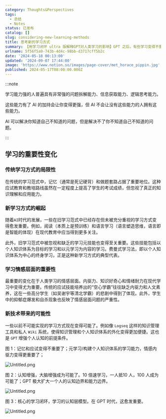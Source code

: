 ```yaml
---
category: Thoughts&Perspectives
tags:
  - 总结
  - Notes
status: 已发布
catalog: []
slug: considering-new-learning-methods
title: 思考新的学习方式
summary: 【用学习闭环 ultra 版解释GPT对人类学习的影响】GPT 之后，有些学习变得不重要了，有些学习变得更重要了，有些学习从不可能变成可能了。
urlname: 5f56f5a9-743b-4d4c-98bb-d3717cff5b2c
date: '2024-05-18 00:13:00'
updated: '2024-09-07 17:44:00'
image: 'https://www.notion.so/images/page-cover/met_horace_pippin.jpg'
published: 2024-05-17T08:00:00.000Z
---
```


:::note


学习能力强的人普遍具有非常强的问题拆解能力、信息获取能力、逻辑思考能力。


这些能力有了 AI 的加持会让你变得更强，但 AI 不会让没有这些能力的人拥有这些能力。


AI 可以解决你知道自己不知道的问题，但是解决不了你不知道自己不知道的问题。


:::


## 学习的重要性变化


### 传统学习方式的局限性


在传统的学习范式中，记忆（通常是死记硬背）和做题套路占据了重要地位。这种应试教育和教培路线虽然在一定程度上提高了学生的考试成绩，但忽视了真正的知识理解和应用能力。


### 新学习方式的崛起


随着`AI`时代的发展，一些在旧学习范式中已经存在但未被充分重视的学习方式变得愈发重要。例如，阅读（本质上是预训练）和语言学习（语言塑造思维，语言即是智能的体现）在现代教育中应当得到更多关注。


此外，旧学习范式中被忽视和缺乏的学习元技能也变得至关重要。这些技能包括以个人知识体系为目标的学习和以元学习为内容的学习。费曼式学习法，即以个人知识体系为中心的终身学习，正是这种新学习方式的典型代表。


### 学习情感层面的重要性


最重要的变化在于人类学习的情感层面。内驱力、知识好奇心和情绪耐力在现代学习中变得尤为重要。传统的应试技能培养出的“空心学霸”往往缺乏内驱力和人文素养，这在一些高分学生（如吴谢宇等清北学霸）的悲剧中得到了体现。此外，学生中的抑郁症爆发和自杀现象也反映了情感层面问题的严重性。


### 新技术带来的可能性


一些以前不可能实现的学习方式现在变得可能了。例如像 `Logseq` 这样的知识管理工具和私人 `Wiki` 系统，使得知识管理和个人知识体系的外化变得更加便捷。这也是 `GPT` 增强个人认知的前提条件。


图 1：记忆和应试变得不重要了；元学习/构建个人知识体系的学习能力，情感内驱力变得更重要了；


![Untitled.png](https://prod-files-secure.s3.us-west-2.amazonaws.com/5d24fe63-e567-4804-86f9-9fdc62e13082/a8319b77-00b3-43d9-9f99-e58187f20cfe/Untitled.png?X-Amz-Algorithm=AWS4-HMAC-SHA256&X-Amz-Content-Sha256=UNSIGNED-PAYLOAD&X-Amz-Credential=ASIAZI2LB46637G6ZRQA%2F20250414%2Fus-west-2%2Fs3%2Faws4_request&X-Amz-Date=20250414T213437Z&X-Amz-Expires=3600&X-Amz-Security-Token=IQoJb3JpZ2luX2VjEJX%2F%2F%2F%2F%2F%2F%2F%2F%2F%2FwEaCXVzLXdlc3QtMiJIMEYCIQDdNZyQylLzc2o7464Vuqt3XpEEvZiXr4e082RjJTA9BwIhANySzB1Gwv60U6346IK%2BgYB1RntZDAvWt%2BJcC03ru%2BDKKv8DCB4QABoMNjM3NDIzMTgzODA1Igw429CNH0EY0UVyhysq3ANdp21hENwqdt8WLxQYK58QY3jFyd%2BqvPpDc3%2FYIHIUxOQqdGHLUmn2MJ8P%2BrRVOjK8ND60m2hvtJED8u3SeUoFuO7ZuZ4D9NcOkETFBdZeFfK2287ceMBUOg3ASaFHAVs%2FPh1QpC0EMMO8FreJ4BQIowLTv%2F9U5ASKLL2XICmuMxTiAtQ9ctVOeSVDrOicVUn03ca4fQhBa4qwwCq6JXxyLeimh0cDKwZrPppV%2FzC2LWmMvrp3I8mNM8IqPoM9z7HHTb1fgvmZTWoZBB%2BrKB8kHHaOxfEZvdlpqD2PItp4IHKLIhZn4n%2BJHFZ2icmIglNebIycbuEY6fyg5heNUR1pwinvi1C6qsCoUNSo14UGuqDMFbTUnZaB1iA2pHtLWU4Eou1CvSm1Cy8E2mAQ4CN4T3DjuVkLp0DLGzTMNaDKOHNhugzyCuFxKXVEbRiQr1bVGbSF3kZE3Q9inqcUpcf7Ni%2B%2BTj%2B1DjRd4DomdgIgOwKuHnQbnJ2CPvwOAYd8BagrLKSXw6pvYM5YHbZKrDsKZfIVX0ve1CG0wjeiqNkJE1DNpoxtZqueydypMNUduknQea%2BGiCav0CZIEwayVjuponrxa7Oy6NY8DhPLTOu8s1Ldb6wzx6aJfmsqoDDT6PW%2FBjqkASJtfnK3JegZmyxly1Jqi%2Br8VELKK1expwPaANnoeG8vf1Tv0v07%2BURFkqdE7OiRr8dUdATyDP5iqq%2FoWDFWNxC5nmcjP4IPgPSPZayJvUOdvKcSYaHXGzXda1k5Tbkl83fZfgMtz7pttbJoFXtBpSqt6QnlezwFiJWy7zYmYwcl%2Blj2Yw0auLWCjd1JnqsYqV9QKgrFu9E2r%2F7LfPi%2BKoExEgYV&X-Amz-Signature=df5cf25dbaee8860fa378a9604027ab200c5462c958ece6603e635354623ae2c&X-Amz-SignedHeaders=host&x-id=GetObject)


图 2：认知增强，大脑增强成为可能了。10 倍速学习，一人抵10 人，100 人成为可能了；GPT 极大扩大一个人的认知边界和能力边界。


![Untitled.png](https://prod-files-secure.s3.us-west-2.amazonaws.com/5d24fe63-e567-4804-86f9-9fdc62e13082/e195b372-4d2b-479c-9e75-1be4e2c1412e/Untitled.png?X-Amz-Algorithm=AWS4-HMAC-SHA256&X-Amz-Content-Sha256=UNSIGNED-PAYLOAD&X-Amz-Credential=ASIAZI2LB46637G6ZRQA%2F20250414%2Fus-west-2%2Fs3%2Faws4_request&X-Amz-Date=20250414T213437Z&X-Amz-Expires=3600&X-Amz-Security-Token=IQoJb3JpZ2luX2VjEJX%2F%2F%2F%2F%2F%2F%2F%2F%2F%2FwEaCXVzLXdlc3QtMiJIMEYCIQDdNZyQylLzc2o7464Vuqt3XpEEvZiXr4e082RjJTA9BwIhANySzB1Gwv60U6346IK%2BgYB1RntZDAvWt%2BJcC03ru%2BDKKv8DCB4QABoMNjM3NDIzMTgzODA1Igw429CNH0EY0UVyhysq3ANdp21hENwqdt8WLxQYK58QY3jFyd%2BqvPpDc3%2FYIHIUxOQqdGHLUmn2MJ8P%2BrRVOjK8ND60m2hvtJED8u3SeUoFuO7ZuZ4D9NcOkETFBdZeFfK2287ceMBUOg3ASaFHAVs%2FPh1QpC0EMMO8FreJ4BQIowLTv%2F9U5ASKLL2XICmuMxTiAtQ9ctVOeSVDrOicVUn03ca4fQhBa4qwwCq6JXxyLeimh0cDKwZrPppV%2FzC2LWmMvrp3I8mNM8IqPoM9z7HHTb1fgvmZTWoZBB%2BrKB8kHHaOxfEZvdlpqD2PItp4IHKLIhZn4n%2BJHFZ2icmIglNebIycbuEY6fyg5heNUR1pwinvi1C6qsCoUNSo14UGuqDMFbTUnZaB1iA2pHtLWU4Eou1CvSm1Cy8E2mAQ4CN4T3DjuVkLp0DLGzTMNaDKOHNhugzyCuFxKXVEbRiQr1bVGbSF3kZE3Q9inqcUpcf7Ni%2B%2BTj%2B1DjRd4DomdgIgOwKuHnQbnJ2CPvwOAYd8BagrLKSXw6pvYM5YHbZKrDsKZfIVX0ve1CG0wjeiqNkJE1DNpoxtZqueydypMNUduknQea%2BGiCav0CZIEwayVjuponrxa7Oy6NY8DhPLTOu8s1Ldb6wzx6aJfmsqoDDT6PW%2FBjqkASJtfnK3JegZmyxly1Jqi%2Br8VELKK1expwPaANnoeG8vf1Tv0v07%2BURFkqdE7OiRr8dUdATyDP5iqq%2FoWDFWNxC5nmcjP4IPgPSPZayJvUOdvKcSYaHXGzXda1k5Tbkl83fZfgMtz7pttbJoFXtBpSqt6QnlezwFiJWy7zYmYwcl%2Blj2Yw0auLWCjd1JnqsYqV9QKgrFu9E2r%2F7LfPi%2BKoExEgYV&X-Amz-Signature=dc52b8ec22a3f595bf48587a242435c3fb3515f5c217b00d812874f4a5c81254&X-Amz-SignedHeaders=host&x-id=GetObject)


图 3：核心的学习闭环，学习的认知层模型。在 GPT 时代，这愈发重要。


![Untitled.png](https://prod-files-secure.s3.us-west-2.amazonaws.com/5d24fe63-e567-4804-86f9-9fdc62e13082/57f2a38d-97b9-407e-baa1-8fecb8348e87/Untitled.png?X-Amz-Algorithm=AWS4-HMAC-SHA256&X-Amz-Content-Sha256=UNSIGNED-PAYLOAD&X-Amz-Credential=ASIAZI2LB46637G6ZRQA%2F20250414%2Fus-west-2%2Fs3%2Faws4_request&X-Amz-Date=20250414T213437Z&X-Amz-Expires=3600&X-Amz-Security-Token=IQoJb3JpZ2luX2VjEJX%2F%2F%2F%2F%2F%2F%2F%2F%2F%2FwEaCXVzLXdlc3QtMiJIMEYCIQDdNZyQylLzc2o7464Vuqt3XpEEvZiXr4e082RjJTA9BwIhANySzB1Gwv60U6346IK%2BgYB1RntZDAvWt%2BJcC03ru%2BDKKv8DCB4QABoMNjM3NDIzMTgzODA1Igw429CNH0EY0UVyhysq3ANdp21hENwqdt8WLxQYK58QY3jFyd%2BqvPpDc3%2FYIHIUxOQqdGHLUmn2MJ8P%2BrRVOjK8ND60m2hvtJED8u3SeUoFuO7ZuZ4D9NcOkETFBdZeFfK2287ceMBUOg3ASaFHAVs%2FPh1QpC0EMMO8FreJ4BQIowLTv%2F9U5ASKLL2XICmuMxTiAtQ9ctVOeSVDrOicVUn03ca4fQhBa4qwwCq6JXxyLeimh0cDKwZrPppV%2FzC2LWmMvrp3I8mNM8IqPoM9z7HHTb1fgvmZTWoZBB%2BrKB8kHHaOxfEZvdlpqD2PItp4IHKLIhZn4n%2BJHFZ2icmIglNebIycbuEY6fyg5heNUR1pwinvi1C6qsCoUNSo14UGuqDMFbTUnZaB1iA2pHtLWU4Eou1CvSm1Cy8E2mAQ4CN4T3DjuVkLp0DLGzTMNaDKOHNhugzyCuFxKXVEbRiQr1bVGbSF3kZE3Q9inqcUpcf7Ni%2B%2BTj%2B1DjRd4DomdgIgOwKuHnQbnJ2CPvwOAYd8BagrLKSXw6pvYM5YHbZKrDsKZfIVX0ve1CG0wjeiqNkJE1DNpoxtZqueydypMNUduknQea%2BGiCav0CZIEwayVjuponrxa7Oy6NY8DhPLTOu8s1Ldb6wzx6aJfmsqoDDT6PW%2FBjqkASJtfnK3JegZmyxly1Jqi%2Br8VELKK1expwPaANnoeG8vf1Tv0v07%2BURFkqdE7OiRr8dUdATyDP5iqq%2FoWDFWNxC5nmcjP4IPgPSPZayJvUOdvKcSYaHXGzXda1k5Tbkl83fZfgMtz7pttbJoFXtBpSqt6QnlezwFiJWy7zYmYwcl%2Blj2Yw0auLWCjd1JnqsYqV9QKgrFu9E2r%2F7LfPi%2BKoExEgYV&X-Amz-Signature=477c41a749305b0a391b22af8cdb9558162a3e03bd224a200d37aefe75f6ee19&X-Amz-SignedHeaders=host&x-id=GetObject)

